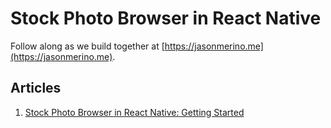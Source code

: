 # Stock Photo Browser in React Native

Follow along as we build together at [https://jasonmerino.me](https://jasonmerino.me).

## Articles

1. [Stock Photo Browser in React Native: Getting Started](https://jasonmerino.me/articles/stock-photo-browser-in-react-native-getting-started)
